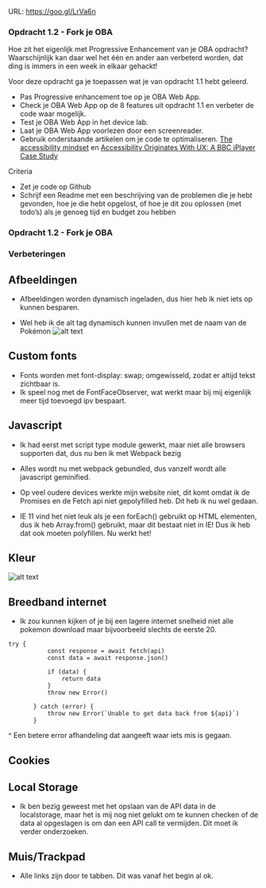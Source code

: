 URL: https://goo.gl/LrVa6n

### Opdracht 1.2 - Fork je OBA
Hoe zit het eigenlijk met Progressive Enhancement van je OBA opdracht? Waarschijnlijk kan daar wel het één en ander aan verbeterd worden, dat ding is immers in een week in elkaar gehackt! 

Voor deze opdracht ga je toepassen wat je van opdracht 1.1 hebt geleerd.
- Pas Progressive enhancement toe op je OBA Web App. 
- Check je OBA Web App op de 8 features uit opdracht 1.1 en verbeter de code waar mogelijk.
- Test  je OBA Web App in het device lab.
- Laat je OBA Web App voorlezen door een screenreader. 
- Gebruik onderstaande artikelen om je code te optimaliseren.
[The accessibility mindset](https://24ways.org/2015/the-accessibility-mindset/) en [Accessibility Originates With UX: A BBC iPlayer Case Study](https://www.smashingmagazine.com/2015/02/bbc-iplayer-accessibility-case-study/)

Criteria
- Zet je code op Github
- Schrijf een Readme met een beschrijving van de problemen die je hebt gevonden, hoe je die hebt opgelost, of hoe je dit zou oplossen (met todo’s) als je genoeg tijd en budget zou hebben 

 ### Opdracht 1.2 - Fork je OBA
 
 ### Verbeteringen
 
 ## Afbeeldingen
 
 * Afbeeldingen worden dynamisch ingeladen, dus hier heb ik niet iets op kunnen besparen.
 
 * Wel heb ik de alt tag dynamisch kunnen invullen met de naam van de Pokémon
  ![alt text](https://i.imgur.com/YtxrPWl.jpg "Logo Title Text 1")
 
 ## Custom fonts
 
 * Fonts worden met font-display: swap; omgewisseld, zodat er altijd tekst zichtbaar is.
 * Ik speel nog met de FontFaceObserver, wat werkt maar bij mij eigenlijk meer tijd toevoegd ipv bespaart.
 
 ## Javascript
 
 * Ik had eerst met script type module gewerkt, maar niet alle browsers supporten dat, dus nu ben ik met Webpack bezig
 * Alles wordt nu met webpack gebundled, dus vanzelf wordt alle javascript geminified.
 
 * Op veel oudere devices werkte mijn website niet, dit komt omdat ik de Promises en de Fetch api niet gepolyfilled heb. Dit heb ik nu wel gedaan.
 
 * IE 11 vind het niet leuk als je een forEach() gebruikt op HTML elementen, dus ik heb Array.from() gebruikt, maar dit bestaat niet in IE! Dus ik heb dat ook moeten polyfillen. Nu werkt het!
 
 ## Kleur
 ![alt text](http://i.imgur.com/aMmDATw.jpg "Logo Title Text 1")
 
 ## Breedband internet
 
 * Ik zou kunnen kijken of je bij een lagere internet snelheid niet alle pokemon download maar bijvoorbeeld slechts de eerste 20.
 
 ```
 try {
			const response = await fetch(api)
			const data = await response.json()

			if (data) {
				return data
			}
			throw new Error()

		} catch (error) {
			throw new Error(`Unable to get data back from ${api}`)
		}
 ```
 ^ Een betere error afhandeling dat aangeeft waar iets mis is gegaan.
 
 ## Cookies
 
 ## Local Storage
 
 * Ik ben bezig geweest met het opslaan van de API data in de localstorage, maar het is mij nog niet gelukt om te kunnen checken of de data al opgeslagen is om dan een API call te vermijden. Dit moet ik verder onderzoeken.
 
 ## Muis/Trackpad
 
 * Alle links zijn door te tabben. Dit was vanaf het begin al ok.
